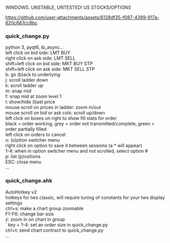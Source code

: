WINDOWS. UNSTABLE, UNTESTED! US STOCKS/OPTIONS


https://github.com/user-attachments/assets/6128df35-f087-4399-917a-620c687cc8bc


### quick_change.py
python 3, pyqt6, ib_async...<br/>
left click on bid side:       LMT BUY<br/>
right click on ask side:      LMT SELL<br/>
shift+left click on bid side: MKT BUY STP<br/>
shift+left click on ask side: MKT SELL STP<br/>
b: go (b)ack to underlying<br/>
j: scroll ladder down<br/>
k: scroll ladder up<br/>
m: snap mid<br/>
f: snap mid at zoom level 1<br/>
l: show/hide (l)ast price<br/>
mouse scroll on prices in ladder: zoom in/out<br/>
mouse scroll on bid or ask cols: scroll up/down<br/>
left click on boxes on right to show fill stats for order<br/>
black = order working, grey = order not transmitted/complete, green = order partially filled<br/>
left click on orders to cancel<br/>
o: (o)ption switcher menu<br/>
right click on option to save it between sessions (a * will appear)<br/>
1-4: when in option switcher menu and not scrolled, select option #<br/>
p: list (p)ositions<br/>
ESC: close menu<br/>
...
### quick_change.ahk
AutoHotkey v2<br/>
hotkeys for tws classic, will require tuning of constants for your tws display settings<br/>
ctrl+s: make a chart group zoomable<br/>
F1-F6: change bar size<br/>
z: zoom in on chart in group<br/>
` key + 1-4: set an order size in quick_change.py<br/>
ctrl+t: send chart contract to quick_change.py<br/>
...
